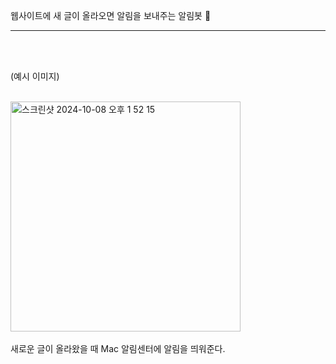 웹사이트에 새 글이 올라오면 알림을 보내주는 알림봇 📢

---
<br/>
<br/>

(예시 이미지)

<br/>
  
<img width="368" alt="스크린샷 2024-10-08 오후 1 52 15" src="https://github.com/user-attachments/assets/5aad44b7-2ab8-409d-adad-a464fe5eae95">

<br/>
<br/>
새로운 글이 올라왔을 때 Mac 알림센터에 알림을 띄워준다.
